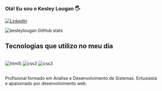 ### Olá! Eu sou o Kesley Lougan 🖐️

[![LinkedIn](https://img.shields.io/badge/LinkedIn-0077B5?style=for-the-badge&logo=linkedin&logoColor=white)](https://www.linkedin.com/in/kesley-lougan-de-oliveira-623a44249/)

![kesleylougan GitHub stats](https://github-readme-stats.vercel.app/api?username=kesleylougan&show_icons=true&theme=radical)

## Tecnologias que utilizo no meu dia

<div style="display: inline_block"><br>
  <img align="center" alt="html5" src="https://img.shields.io/badge/HTML5-E34F26?style=for-the-badge&logo=html5&logoColor=white" />
  <img align="center" alt="css3" src="https://img.shields.io/badge/CSS3-1572B6?style=for-the-badge&logo=css3&logoColor=white" />
  <img align="center" alt="css3" src="https://img.shields.io/badge/JavaScript-323330?style=for-the-badge&logo=javascript&logoColor=F7DF1E" /> 
</div><br>

Profisional formado em Análise e Desenvolvimento de Sistemas. Entusiasta e apaixonado por desenvolvimento web. 
